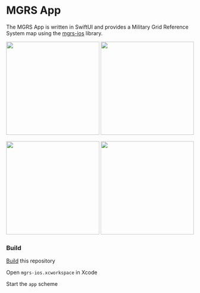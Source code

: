 # MGRS App

The MGRS App is written in SwiftUI and provides a Military Grid Reference System map using the [mgrs-ios](https://github.com/ngageoint/mgrs-ios) library.

<img src="https://user-images.githubusercontent.com/11667761/188234757-ec307bc7-b76d-466a-b0ee-f972fc3cda28.png" width="250">   <img src="https://user-images.githubusercontent.com/11667761/188234767-475e98cd-33ea-4a56-a898-4d8b88d62892.png" width="250">

<img src="https://user-images.githubusercontent.com/11667761/188234783-3fcdc1f1-4d0a-4427-bde8-fd6f83388425.png" width="250">   <img src="https://user-images.githubusercontent.com/11667761/188234792-b585aba4-7d9f-4fc7-88c2-f79998b5fcc0.png" width="250">

### Build ###

[Build](https://github.com/ngageoint/mgrs-ios#build) this repository

Open `mgrs-ios.xcworkspace` in Xcode

Start the `app` scheme
